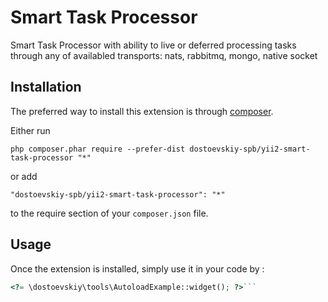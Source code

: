Smart Task Processor
====================
Smart Task Processor with ability to live or deferred processing tasks through any of availabled transports: nats, rabbitmq, mongo, native socket

Installation
------------

The preferred way to install this extension is through [composer](http://getcomposer.org/download/).

Either run

```
php composer.phar require --prefer-dist dostoevskiy-spb/yii2-smart-task-processor "*"
```

or add

```
"dostoevskiy-spb/yii2-smart-task-processor": "*"
```

to the require section of your `composer.json` file.


Usage
-----

Once the extension is installed, simply use it in your code by  :

```php
<?= \dostoevskiy\tools\AutoloadExample::widget(); ?>```